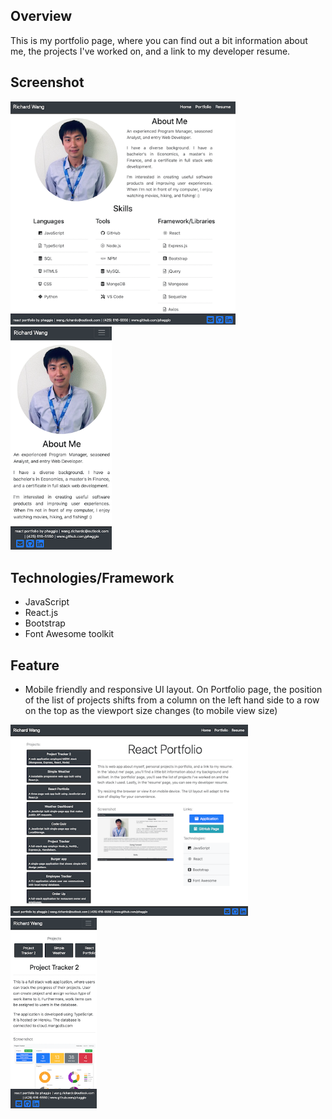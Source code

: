 ## Overview

This is my portfolio page, where you can find out a bit information about me, the projects I've worked on, and a link to my developer resume.


## Screenshot
<div>
<img src="https://raw.githubusercontent.com/phaggio/react-portfolio/master/screenshot/react-portfolio-screenshot.png" width="360">
<img src="https://raw.githubusercontent.com/phaggio/react-portfolio/master/screenshot/react-portfolio-screenshot3.png" width="162">
</div>

## Technologies/Framework
* JavaScript
* React.js
* Bootstrap
* Font Awesome toolkit


## Feature
* Mobile friendly and responsive UI layout. On Portfolio page, the position of the list of projects shifts from a column on the left hand side to a row on the top as the viewport size changes (to mobile view size)

<div>
<img src="https://raw.githubusercontent.com/phaggio/react-portfolio/master/screenshot/react-portfolio-screenshot2.png" width="380">
<img src="https://raw.githubusercontent.com/phaggio/react-portfolio/master/screenshot/react-portfolio-screenshot4.png" width="138">
</div>